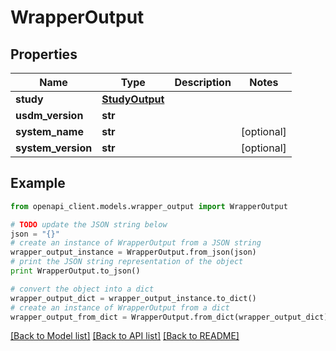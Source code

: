 # WrapperOutput


## Properties
Name | Type | Description | Notes
------------ | ------------- | ------------- | -------------
**study** | [**StudyOutput**](StudyOutput.md) |  | 
**usdm_version** | **str** |  | 
**system_name** | **str** |  | [optional] 
**system_version** | **str** |  | [optional] 

## Example

```python
from openapi_client.models.wrapper_output import WrapperOutput

# TODO update the JSON string below
json = "{}"
# create an instance of WrapperOutput from a JSON string
wrapper_output_instance = WrapperOutput.from_json(json)
# print the JSON string representation of the object
print WrapperOutput.to_json()

# convert the object into a dict
wrapper_output_dict = wrapper_output_instance.to_dict()
# create an instance of WrapperOutput from a dict
wrapper_output_from_dict = WrapperOutput.from_dict(wrapper_output_dict)
```
[[Back to Model list]](../README.md#documentation-for-models) [[Back to API list]](../README.md#documentation-for-api-endpoints) [[Back to README]](../README.md)


